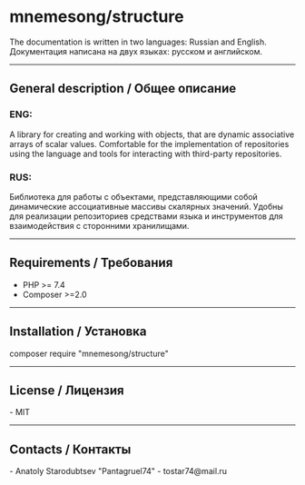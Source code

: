 <h1>mnemesong/structure</h1>
The documentation is written in two languages: Russian and English.
Документация написана на двух языках: русском и английском.
<hr>

<h2>General description / Общее описание</h2>

<h3>ENG:</h3>
<p>A library for creating and working with objects, that are dynamic associative arrays of scalar values. Comfortable 
for the implementation of repositories using the language and tools for interacting with third-party repositories.</p>

<h3>RUS:</h3>
<p>Библиотека для работы с объектами, представляющими собой динамические ассоциативные массивы скалярных значений. 
Удобны для реализации репозиториев средствами языка и инструментов для взаимодействия с сторонними хранилищами.</p>
<hr>

<h2>Requirements / Требования</h2>
<ul>
    <li>PHP >= 7.4</li>
    <li>Composer >=2.0</li>
</ul>
<hr>

<h2>Installation / Установка</h2>
<p>composer require "mnemesong/structure"</p>
<hr>

<h2>License / Лицензия</h2>
- MIT
<hr>

<h2>Contacts / Контакты</h2>
- Anatoly Starodubtsev "Pantagruel74"
- tostar74@mail.ru
